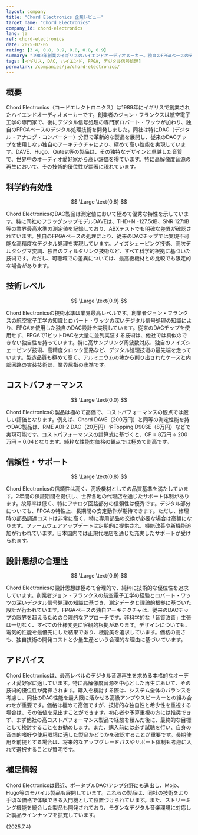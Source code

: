 ```yaml
---
layout: company
title: "Chord Electronics 企業レビュー"
target_name: "Chord Electronics"
company_id: chord-electronics
lang: ja
ref: chord-electronics
date: 2025-07-05
rating: [3.4, 0.8, 0.9, 0.0, 0.8, 0.9]
summary: "1989年創業のイギリスのハイエンドオーディオメーカー。独自のFPGAベースのデジタル信号処理技術で知られ、特にDAC分野で革新的な製品を展開しています。創業者ジョン・フランクスとロバート・ワッツの技術により、従来のDACとは一線を画す高度なデジタル処理を実現。技術的な独自性と測定性能の高さで評価されていますが、コストパフォーマンスは極めて低く、純粋な性能対価格では割高です。"
tags: [イギリス, DAC, ハイエンド, FPGA, デジタル信号処理]
permalink: /companies/ja/chord-electronics/
---
```


## 概要

Chord Electronics（コードエレクトロニクス）は1989年にイギリスで創業されたハイエンドオーディオメーカーです。創業者のジョン・フランクスは航空電子工学の専門家で、後にデジタル信号処理の専門家ロバート・ワッツが加わり、独自のFPGAベースのデジタル処理技術を開発しました。同社は特にDAC（デジタル・アナログ・コンバーター）分野で革新的な製品を展開し、従来のDACチップを使用しない独自のアーキテクチャにより、極めて高い性能を実現しています。DAVE、Hugo、Qutest等の製品は、その独特なデザインと卓越した音質で、世界中のオーディオ愛好家から高い評価を得ています。特に高解像度音源の再生において、その技術的優位性が顕著に現れています。

## 科学的有効性

$$ \Large \text{0.8} $$

Chord ElectronicsのDAC製品は測定値において極めて優秀な特性を示しています。特に同社のフラッグシップモデルDAVEは、THD+N -127.5dB、SNR 127dB等の業界最高水準の測定値を記録しており、ABXテストでも明確な差異が確認されています。独自のFPGAベースの処理により、従来のDACチップでは実現不可能な高精度なデジタル処理を実現しています。ノイズシェーピング技術、高次デルタシグマ変調、独自のフィルタリング技術など、すべて科学的根拠に基づいた技術です。ただし、可聴域での差異については、最高級機材との比較でも限定的な場合があります。

## 技術レベル

$$ \Large \text{0.9} $$

Chord Electronicsの技術水準は業界最高レベルです。創業者ジョン・フランクスの航空電子工学の知識とロバート・ワッツの深いデジタル信号処理の知識により、FPGAを使用した独自のDAC設計を実現しています。従来のDACチップを使用せず、FPGAで1ビットDACを大量に並列実装する技術は、他社では真似のできない独自性を持っています。特に高サンプリング周波数対応、独自のノイズシェーピング技術、高精度クロック回路など、デジタル処理技術の最先端を走っています。製造品質も極めて高く、アルミニウムの塊から削り出されたケースと内部回路の実装技術は、業界屈指の水準です。

## コストパフォーマンス

$$ \Large \text{0.0} $$

Chord Electronicsの製品は極めて高価で、コストパフォーマンスの観点では厳しい評価となります。例えば、Chord DAVE（200万円）と同等の測定性能を持つDAC製品は、RME ADI-2 DAC（20万円）やTopping D90SE（8万円）などで実現可能です。コストパフォーマンスの計算式に基づくと、CP = 8万円 ÷ 200万円 = 0.04となります。純粋な性能対価格の観点では極めて割高です。

## 信頼性・サポート

$$ \Large \text{0.8} $$

Chord Electronicsの信頼性は高く、高級機材としての品質基準を満たしています。2年間の保証期間を提供し、世界各地の代理店を通じたサポート体制があります。故障率は低く、特にアナログ回路部分の信頼性は優秀です。デジタル部分についても、FPGAの特性上、長期間の安定動作が期待できます。ただし、修理時の部品調達コストは非常に高く、特に専用部品の交換が必要な場合は高額になります。ファームウェアアップデートは定期的に提供され、機能改善や新機能追加が行われています。日本国内では正規代理店を通じた充実したサポートが受けられます。

## 設計思想の合理性

$$ \Large \text{0.9} $$

Chord Electronicsの設計思想は極めて合理的で、純粋に技術的な優位性を追求しています。創業者ジョン・フランクスの航空電子工学の経験とロバート・ワッツの深いデジタル信号処理の知識に基づき、測定データと理論的根拠に基づいた設計が行われています。FPGAベースの独自アーキテクチャは、従来のDACチップの限界を超えるための合理的なアプローチです。非科学的な「音質改善」主張は一切なく、すべての仕様変更に客観的根拠があります。デザインについても、電気的性能を最優先にした結果であり、機能美を追求しています。価格の高さも、独自技術の開発コストと少量生産という合理的な理由に基づいています。

## アドバイス

Chord Electronicsは、最高レベルのデジタル音源再生を求める本格的なオーディオ愛好家に適しています。特に高解像度音源を中心とした再生において、その技術的優位性が発揮されます。購入を検討する際は、システム全体のバランスを考慮し、同社のDAC性能を最大限に活かせる高級アンプやスピーカーとの組み合わせが重要です。価格は極めて高価ですが、技術的な独自性と希少性を重視する場合は、その価値を見出すことができます。初心者や予算重視の方には推奨できず、まず他社の高コストパフォーマンス製品で経験を積んだ後に、最終的な目標として検討することをお勧めします。また、購入前には必ず試聴を行い、自身の音楽的嗜好や使用環境に適した製品かどうかを確認することが重要です。長期使用を前提とする場合は、将来的なアップグレードパスやサポート体制も考慮に入れて選択することが賢明です。

## 補足情報

Chord Electronicsは最近、ポータブルDAC/アンプ分野にも進出し、Mojo、Hugo等のモバイル製品も展開しています。これらの製品は、同社の技術をより手頃な価格で体験できる入門機として位置づけられています。また、ストリーミング機能を統合した製品も開発されており、モダンなデジタル音楽環境に対応した製品ラインナップを拡充しています。

(2025.7.4)
